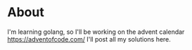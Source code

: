 # About

I'm learning golang, so I'll be working on the advent calendar https://adventofcode.com/ I'll post all my solutions here. 
